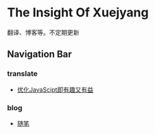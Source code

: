 # The Insight Of Xuejyang

翻译、博客等。不定期更新


## Navigation Bar

### translate
- [优化JavaScipt即有趣又有益](./translate/optimizing-javascript.md)



### blog
- [随笔](./blog/1.md)



